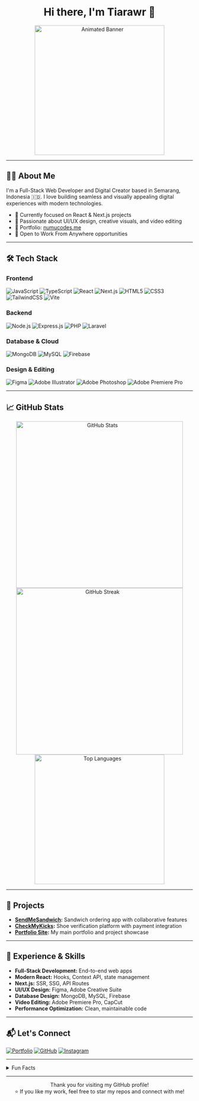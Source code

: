 <div align="center">

# Hi there, I'm Tiarawr 👋

<img src="https://media.giphy.com/media/tjYS8yUChlzSmdKx9x/giphy.gif?cid=790b7611ypru2rb64y32zyucqtez2d45c2hlvbbz1r6ealo3&ep=v1_gifs_search&rid=giphy.gif&ct=g" width="350" alt="Animated Banner">

</div>

---

## 👩‍💻 About Me

I'm a Full-Stack Web Developer and Digital Creator based in Semarang, Indonesia 🇮🇩. I love building seamless and visually appealing digital experiences with modern technologies.

- 🌱 Currently focused on React & Next.js projects
- 🎨 Passionate about UI/UX design, creative visuals, and video editing
- 🔗 Portfolio: [numucodes.me](https://numucodes.me)
- 💼 Open to Work From Anywhere opportunities

---

## 🛠️ Tech Stack

### Frontend
![JavaScript](https://img.shields.io/badge/JavaScript-F7DF1E?style=flat-square&logo=javascript&logoColor=black)
![TypeScript](https://img.shields.io/badge/TypeScript-007ACC?style=flat-square&logo=typescript&logoColor=white)
![React](https://img.shields.io/badge/React-20232A?style=flat-square&logo=react&logoColor=61DAFB)
![Next.js](https://img.shields.io/badge/Next.js-000000?style=flat-square&logo=next.js&logoColor=white)
![HTML5](https://img.shields.io/badge/HTML5-E34F26?style=flat-square&logo=html5&logoColor=white)
![CSS3](https://img.shields.io/badge/CSS3-1572B6?style=flat-square&logo=css3&logoColor=white)
![TailwindCSS](https://img.shields.io/badge/Tailwind_CSS-38B2AC?style=flat-square&logo=tailwind-css&logoColor=white)
![Vite](https://img.shields.io/badge/Vite-646CFF?style=flat-square&logo=vite&logoColor=white)

### Backend
![Node.js](https://img.shields.io/badge/Node.js-43853D?style=flat-square&logo=node.js&logoColor=white)
![Express.js](https://img.shields.io/badge/Express.js-404D59?style=flat-square&logo=express&logoColor=white)
![PHP](https://img.shields.io/badge/PHP-777BB4?style=flat-square&logo=php&logoColor=white)
![Laravel](https://img.shields.io/badge/Laravel-FF2D20?style=flat-square&logo=laravel&logoColor=white)

### Database & Cloud
![MongoDB](https://img.shields.io/badge/MongoDB-4EA94B?style=flat-square&logo=mongodb&logoColor=white)
![MySQL](https://img.shields.io/badge/MySQL-005C84?style=flat-square&logo=mysql&logoColor=white)
![Firebase](https://img.shields.io/badge/Firebase-039BE5?style=flat-square&logo=Firebase&logoColor=white)

### Design & Editing
![Figma](https://img.shields.io/badge/Figma-F24E1E?style=flat-square&logo=figma&logoColor=white)
![Adobe Illustrator](https://img.shields.io/badge/Adobe%20Illustrator-FF9A00?style=flat-square&logo=adobe%20illustrator&logoColor=white)
![Adobe Photoshop](https://img.shields.io/badge/Adobe%20Photoshop-31A8FF?style=flat-square&logo=Adobe%20Photoshop&logoColor=black)
![Adobe Premiere Pro](https://img.shields.io/badge/Adobe%20Premiere%20Pro-9999FF?style=flat-square&logo=Adobe%20Premiere%20Pro&logoColor=white)

---

## 📈 GitHub Stats

<div align="center">

<img src="https://github-readme-stats.vercel.app/api?username=Tiarawr&show_icons=true&theme=default&hide_border=true" alt="GitHub Stats" width="450">
<br>
<img src="https://streak-stats.demolab.com/?user=Tiarawr&theme=default&hide_border=true" alt="GitHub Streak" width="450">
<br>
<img src="https://github-readme-stats.vercel.app/api/top-langs/?username=Tiarawr&layout=compact&theme=default&hide_border=true" alt="Top Languages" width="350">

</div>

---

## 🚀 Projects

- **[SendMeSandwich](https://www.sendproject.fun/):** Sandwich ordering app with collaborative features
- **[CheckMyKicks](https://checkmykicks.my.id):** Shoe verification platform with payment integration
- **[Portfolio Site](https://numucodes.me):** My main portfolio and project showcase

---

## 👔 Experience & Skills

- **Full-Stack Development:** End-to-end web apps
- **Modern React:** Hooks, Context API, state management
- **Next.js:** SSR, SSG, API Routes
- **UI/UX Design:** Figma, Adobe Creative Suite
- **Database Design:** MongoDB, MySQL, Firebase
- **Video Editing:** Adobe Premiere Pro, CapCut
- **Performance Optimization:** Clean, maintainable code

---

## 📬 Let's Connect

[![Portfolio](https://img.shields.io/badge/Portfolio-numucodes.me-FF69B4?style=flat-square&logo=google-chrome&logoColor=white)](https://numucodes.me)
[![GitHub](https://img.shields.io/badge/GitHub-Tiarawr-24292F?style=flat-square&logo=github&logoColor=white)](https://github.com/Tiarawr)
[![Instagram](https://img.shields.io/badge/Instagram-paramore3k-E4405F?style=flat-square&logo=instagram&logoColor=white)](https://www.instagram.com/paramore3k/)

---

<details>
  <summary>Fun Facts</summary>
  
- I code best after midnight.
- Always working with music (Paramore is my go-to).
- Coffee and creativity fuel my workflow.
- I love learning new things in design, tech, and storytelling.
</details>

---

<div align="center">
  
Thank you for visiting my GitHub profile!  
⭐️ If you like my work, feel free to star my repos and connect with me!

</div>
